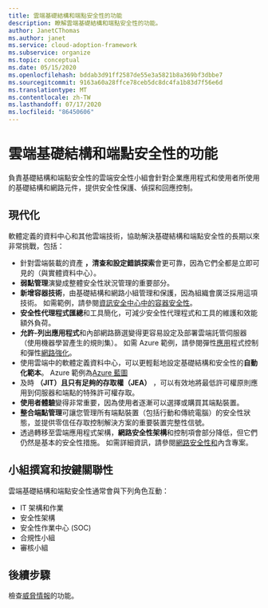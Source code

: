 ```yaml
---
title: 雲端基礎結構和端點安全性的功能
description: 瞭解雲端基礎結構和端點安全性的功能。
author: JanetCThomas
ms.author: janet
ms.service: cloud-adoption-framework
ms.subservice: organize
ms.topic: conceptual
ms.date: 05/15/2020
ms.openlocfilehash: bddab3d91ff2587de55e3a5821b8a369bf3dbbe7
ms.sourcegitcommit: 9163a60a28ffce78ceb5dc8dc4fa1b83d7f56e6d
ms.translationtype: MT
ms.contentlocale: zh-TW
ms.lasthandoff: 07/17/2020
ms.locfileid: "86450606"
---
```

# <a name="function-of-cloud-infrastructure-and-endpoint-security"></a>雲端基礎結構和端點安全性的功能

負責基礎結構和端點安全性的雲端安全性小組會針對企業應用程式和使用者所使用的基礎結構和網路元件，提供安全性保護、偵探和回應控制。

## <a name="modernization"></a>現代化

軟體定義的資料中心和其他雲端技術，協助解決基礎結構和端點安全性的長期以來非常挑戰，包括：

- 針對雲端裝載的資產 **，清查和設定錯誤探索**會更可靠，因為它們全都是立即可見的（與實體資料中心）。
- **弱點管理**演變成整體安全性狀況管理的重要部分。
- **新增容器技術**，由基礎結構和網路小組管理和保護，因為組織會廣泛採用這項技術。 如需範例，請參閱[資訊安全中心中的容器安全性](https://docs.microsoft.com/azure/security-center/container-security)。
- **安全性代理程式匯總**和工具簡化，可減少安全性代理程式和工具的維護和效能額外負荷。
- **允許-列出應用程式**和內部網路篩選變得更容易設定及部署雲端託管伺服器（使用機器學習產生的規則集）。 如需 Azure 範例，請參閱彈性[應用](https://docs.microsoft.com/azure/security-center/security-center-adaptive-application)程式控制和彈性[網路強化](https://docs.microsoft.com/azure/security-center/security-center-adaptive-network-hardening)。
- 使用雲端中的軟體定義資料中心，可以更輕鬆地設定基礎結構和安全性的**自動化範本**。 Azure 範例為[Azure 藍圖](https://docs.microsoft.com/azure/governance/blueprints/overview)
- 及時 **（JIT）且只有足夠的存取權（JEA）** ，可以有效地將最低許可權原則應用到伺服器和端點的特殊許可權存取。
- **使用者體驗**變得非常重要，因為使用者逐漸可以選擇或購買其端點裝置。
- **整合端點管理**可讓您管理所有端點裝置（包括行動和傳統電腦）的安全性狀態，並提供零信任存取控制解決方案的重要裝置完整性信號。
- 透過轉移至雲端應用程式架構，**網路安全性架構**和控制項會部分降低，但它們仍然是基本的安全性措施。 如需詳細資訊，請參閱[網路安全性和](https://docs.microsoft.com/azure/architecture/framework/security/network-security-containment)內含專案。

## <a name="team-composition-and-key-relationships"></a>小組撰寫和按鍵關聯性

雲端基礎結構和端點安全性通常會與下列角色互動：

- IT 架構和作業
- 安全性架構
- 安全性作業中心 (SOC)
- 合規性小組
- 審核小組

## <a name="next-steps"></a>後續步驟

檢查[威脅情報](./cloud-security-threat-intelligence.md)的功能。

